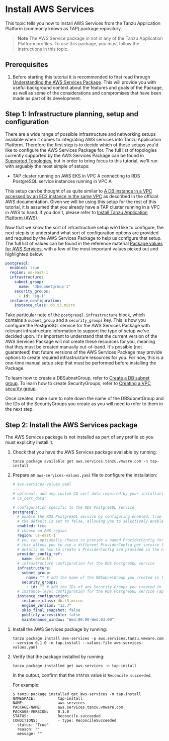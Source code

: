 # Install AWS Services

This topic tells you how to install AWS Services from the Tanzu Application Platform
(commonly known as TAP) package repository.

> **Note** The AWS Service package in not in any of the Tanzu Application Platform profiles.
> To use this package, you must follow the instructions in this topic.

## Prerequisites

1. Before starting this tutorial it is recommended to first read through [Understanding the AWS Services Package](../concepts/understanding-the-aws-services-package.hbs.md). This will provide you with useful background context about the features and goals of the Package, as well as some of the considerations and compromises that have been made as part of its development.

## <a id="infra-planning-setup-configuration"></a> Step 1: Infrastructure planning, setup and configuration

There are a wide range of possible infrastructure and networking setups available when it comes to integrating AWS services into Tanzu Application Platform. Therefore the first step is to decide which of these setups you'd like to configure the AWS Services Package for. The full list of topologies currently supported by the AWS Services Package can be found in [Supported Topologies](../reference/supported-topologies.hbs.md), but in order to bring focus to this tutorial, we'll run with arguably the most simple of setups:

* TAP cluster running on AWS EKS in VPC A connecting to RDS PostgreSQL service instances running in VPC A

This setup can be thought of as quite similar to [A DB instance in a VPC accessed by an EC2 instance in the same VPC](https://docs.aws.amazon.com/AmazonRDS/latest/UserGuide/USER_VPC.Scenarios.html#USER_VPC.Scenario1) as described in the official AWS documentation. Given we will be using this setup for the rest of this tutorial, it is assumed that you already have a TAP cluster running in a VPC in AWS to hand. If you don't, please refer to [Install Tanzu Application Platform (AWS)](https://docs.vmware.com/en/VMware-Tanzu-Application-Platform/1.6/tap/install-aws-intro.html).

Now that we know the sort of infrastructure setup we'd like to configure, the next step is to understand what sort of configuration options are provided and required by the AWS Services Package to help us configure that setup. The full list of values can be found in the reference material [Package values for AWS Services](../reference/package-values.hbs.md), with a few of the most important values picked out and highlighted below.

```yaml
postgresql:
  enabled: true
  region: us-east-1
  infrastructure:
    subnet_group:
      name: "dbsubnetgroup-1"
    security_groups:
      - id: "sg-1"
  instance_configuration:
    instance_class: db.t3.micro
```

Take particular note of the `postgresql.infrastructure` block, which contains a `subnet_group` and a `security_groups` key. This is how you configure the PostgreSQL service for the AWS Services Package with relevant infrastructure information to support the type of setup we've decided upon. It's important to understand that the current version of the AWS Services Package will not create these resources for you, meaning that they must be created manually out-of-band. It's possible (not guaranteed) that future versions of the AWS Services Package may provide options to create required infrastructure resources for you. For now, this is a one-time manual setup step that must be performed before installing the Package.

To learn how to create a DBSubnetGroup, refer to [Create a DB subnet group](https://docs.aws.amazon.com/AmazonRDS/latest/UserGuide/USER_VPC.WorkingWithRDSInstanceinaVPC.html#USER_VPC.CreateDBSubnetGroup). To learn how to create SecurityGroups, refer to [Creating a VPC security group](https://docs.aws.amazon.com/AmazonRDS/latest/UserGuide/Overview.RDSSecurityGroups.html#Overview.RDSSecurityGroups.Create).

Once created, make sure to note down the name of the DBSubnetGroup and the IDs of the SecurityGroups you create as you will need to refer to them in the next step.

## <a id="install-the-aws-services-package"></a> Step 2: Install the AWS Services package

The AWS Services package is not installed as part of any profile so you must explicitly install it.

1. Check that you have the AWS Services package available by running:

    ```console
    tanzu package available get aws.services.tanzu.vmware.com -n tap-install
    ```

1. Prepare an `aws-services-values.yaml` file to configure the installation:

    ```yaml
    # aws-services-values.yaml
    ---
    # optional, add any custom CA cert data required by your installation of TAP here
    # ca_cert_data:

    # configuration specific to the RDS PostgreSQL service
    postgresql:
      # enable the RDS PostgreSQL service by configuring enabled: true
      # the default is set to false, allowing you to selectively enable only those services you wish to use
      enabled: true
      # choose an AWS region
      region: us-east-1
      # you can optionally choose to provide a named ProviderConfig for this service rather than using the default
      # this allows you to use a different ProviderConfig per service type offered by the AWS Services Package
      # details on how to create a ProviderConfig are provided in the next step of this tutorial
      provider_config_ref:
        name: default
      # infrastructure configuration for the RDS PostgreSQL service
      infrastructure:
        subnet_group:
          name: "" # add the name of the DBSubnetGroup you created in the previous step
        security_groups:
          - id: "" # add the IDs of any Security Groups you created in the previous step
      # instance-level configuration for the RDS PostgreSQL service (applied to all service instnaces that will be created)
      instance_configuration:
        instance_class: db.t3.micro
        engine_version: "13.7"
        skip_final_snapshot: false
        publicly_accessible: false
        maintenance_window: "Wed:00:00-Wed:03:00"
    ```

    <!-- consider converting comments to placeholders -->

<!-- for future-proofing should we add a step to check which versions of the package are available? -->

1. Install the AWS Services package by running:

    ```console
    tanzu package install aws-services -p aws.services.tanzu.vmware.com --version 0.1.0 -n tap-install --values-file aws-services-values.yaml
    ```

1. Verify that the package installed by running:

    ```console
    tanzu package installed get aws-services -n tap-install
    ```

    In the output, confirm that the `STATUS` value is `Reconcile succeeded`.

    For example:

    ```console
    $ tanzu package installed get aws-services -n tap-install
    NAMESPACE:          tap-install
    NAME:               aws-services
    PACKAGE-NAME:       aws.services.tanzu.vmware.com
    PACKAGE-VERSION:    0.1.0
    STATUS:             Reconcile succeeded
    CONDITIONS:         - type: ReconcileSucceeded
      status: "True"
      reason: ""
      message: ""
    ```

<!-- is this verify step correct? -->
